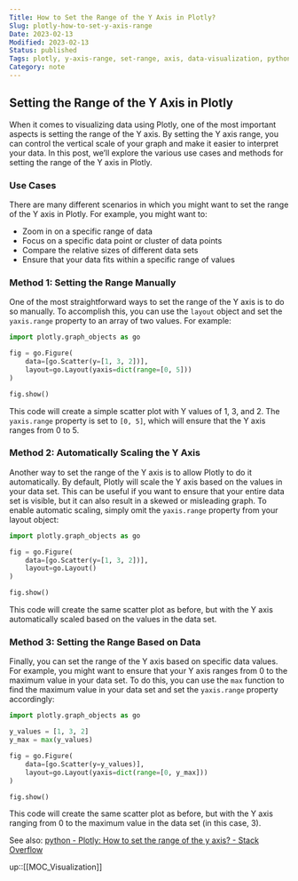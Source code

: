 ```yaml
---
Title: How to Set the Range of the Y Axis in Plotly?
Slug: plotly-how-to-set-y-axis-range
Date: 2023-02-13
Modified: 2023-02-13
Status: published
Tags: plotly, y-axis-range, set-range, axis, data-visualization, python, scatter-plot, data-analysis, data-interpretation, manual-range-setting, automatic-range-scaling, maximum-value-in-data-set, data-range-control
Category: note
---
```


## Setting the Range of the Y Axis in Plotly

When it comes to visualizing data using Plotly, one of the most important aspects is setting the range of the Y axis. By setting the Y axis range, you can control the vertical scale of your graph and make it easier to interpret your data. In this post, we’ll explore the various use cases and methods for setting the range of the Y axis in Plotly.

### Use Cases

There are many different scenarios in which you might want to set the range of the Y axis in Plotly. For example, you might want to:

-   Zoom in on a specific range of data
-   Focus on a specific data point or cluster of data points
-   Compare the relative sizes of different data sets
-   Ensure that your data fits within a specific range of values

### Method 1: Setting the Range Manually

One of the most straightforward ways to set the range of the Y axis is to do so manually. To accomplish this, you can use the `layout` object and set the `yaxis.range` property to an array of two values. For example:

```python
import plotly.graph_objects as go

fig = go.Figure(
    data=[go.Scatter(y=[1, 3, 2])],
    layout=go.Layout(yaxis=dict(range=[0, 5]))
)

fig.show()

```
This code will create a simple scatter plot with Y values of 1, 3, and 2. The `yaxis.range` property is set to `[0, 5]`, which will ensure that the Y axis ranges from 0 to 5.

### Method 2: Automatically Scaling the Y Axis

Another way to set the range of the Y axis is to allow Plotly to do it automatically. By default, Plotly will scale the Y axis based on the values in your data set. This can be useful if you want to ensure that your entire data set is visible, but it can also result in a skewed or misleading graph. To enable automatic scaling, simply omit the `yaxis.range` property from your layout object:

```python
import plotly.graph_objects as go

fig = go.Figure(
    data=[go.Scatter(y=[1, 3, 2])],
    layout=go.Layout()
)

fig.show()

```
This code will create the same scatter plot as before, but with the Y axis automatically scaled based on the values in the data set.

### Method 3: Setting the Range Based on Data

Finally, you can set the range of the Y axis based on specific data values. For example, you might want to ensure that your Y axis ranges from 0 to the maximum value in your data set. To do this, you can use the `max` function to find the maximum value in your data set and set the `yaxis.range` property accordingly:

```python
import plotly.graph_objects as go

y_values = [1, 3, 2]
y_max = max(y_values)

fig = go.Figure(
    data=[go.Scatter(y=y_values)],
    layout=go.Layout(yaxis=dict(range=[0, y_max]))
)

fig.show()

```

This code will create the same scatter plot as before, but with the Y axis ranging from 0 to the maximum value in the data set (in this case, 3).

See also: [python - Plotly: How to set the range of the y axis? - Stack Overflow](https://stackoverflow.com/questions/55704058/plotly-how-to-set-the-range-of-the-y-axis)

up::[[MOC_Visualization]]